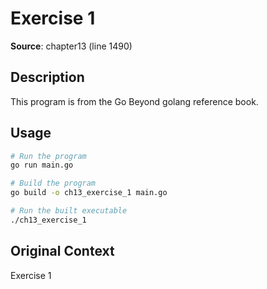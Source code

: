 # Exercise 1

**Source**: chapter13 (line 1490)

## Description

This program is from the Go Beyond golang reference book.

## Usage

```bash
# Run the program
go run main.go

# Build the program
go build -o ch13_exercise_1 main.go

# Run the built executable
./ch13_exercise_1
```

## Original Context

Exercise 1

